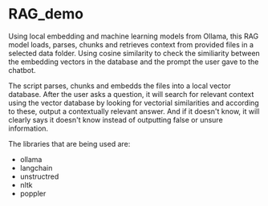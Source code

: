 # RAG_demo

Using local embedding and machine learning models from Ollama, this RAG model loads, parses, chunks and retrieves context from provided files in a selected data folder. 
Using cosine similarity to check the similiarity between the embedding vectors in the database and the prompt the user gave to the chatbot.

The script parses, chunks and embedds the files into a local vector database. After the user asks a question, it will search for relevant context using the vector database by looking for vectorial similarities and according to these, output a contextually relevant answer. And if it doesn't know, it will clearly says it doesn't know instead of outputting false or unsure information.

The libraries that are being used are:
- ollama
- langchain
- unstructred
- nltk
- poppler
